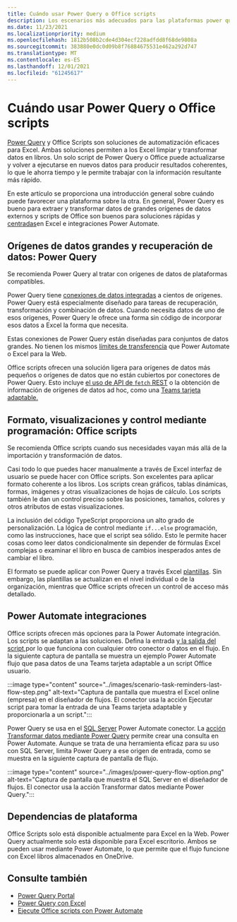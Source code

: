 ```yaml
---
title: Cuándo usar Power Query o Office scripts
description: Los escenarios más adecuados para las plataformas power query y Office scripts.
ms.date: 11/23/2021
ms.localizationpriority: medium
ms.openlocfilehash: 1812b508b2cde4d304ecf228adfdd8f68de9808a
ms.sourcegitcommit: 383880e0dc0d09b8f76884675531e462a292d747
ms.translationtype: MT
ms.contentlocale: es-ES
ms.lasthandoff: 12/01/2021
ms.locfileid: "61245617"
---
```

# <a name="when-to-use-power-query-or-office-scripts"></a>Cuándo usar Power Query o Office scripts

[Power Query](https://powerquery.microsoft.com) y Office Scripts son soluciones de automatización eficaces para Excel. Ambas soluciones permiten a los Excel limpiar y transformar datos en libros. Un solo script de Power Query o Office puede actualizarse y volver a ejecutarse en nuevos datos para producir resultados coherentes, lo que le ahorra tiempo y le permite trabajar con la información resultante más rápido.

En este artículo se proporciona una introducción general sobre cuándo puede favorecer una plataforma sobre la otra. En general, Power Query es bueno para extraer y transformar datos de grandes orígenes de datos externos y scripts de Office son buenos para soluciones rápidas y [centradas](../develop/power-automate-integration.md)en Excel e integraciones Power Automate.

## <a name="large-data-sources-and-data-retrieval-power-query"></a>Orígenes de datos grandes y recuperación de datos: Power Query

Se recomienda Power Query al tratar con orígenes de datos de plataformas compatibles.

Power Query tiene [conexiones de datos integradas](https://powerquery.microsoft.com/connectors/) a cientos de orígenes. Power Query está especialmente diseñado para tareas de recuperación, transformación y combinación de datos. Cuando necesita datos de uno de esos orígenes, Power Query le ofrece una forma sin código de incorporar esos datos a Excel la forma que necesita.

Estas conexiones de Power Query están diseñadas para conjuntos de datos grandes. No tienen los mismos [límites de transferencia](../testing/platform-limits.md) que Power Automate o Excel para la Web.

Office scripts ofrecen una solución ligera para orígenes de datos más pequeños o orígenes de datos que no están cubiertos por conectores de Power Query. Esto incluye [el uso de API de `fetch` REST](../develop/external-calls.md) o la obtención de información de orígenes de datos ad hoc, como una [Teams tarjeta adaptable.](../resources/scenarios/task-reminders.md)

## <a name="formatting-visualizations-and-programmatic-control-office-scripts"></a>Formato, visualizaciones y control mediante programación: Office scripts

Se recomienda Office scripts cuando sus necesidades vayan más allá de la importación y transformación de datos.

Casi todo lo que puedes hacer manualmente a través de Excel interfaz de usuario se puede hacer con Office scripts. Son excelentes para aplicar formato coherente a los libros. Los scripts crean gráficos, tablas dinámicas, formas, imágenes y otras visualizaciones de hojas de cálculo. Los scripts también le dan un control preciso sobre las posiciones, tamaños, colores y otros atributos de estas visualizaciones.

La inclusión del código TypeScript proporciona un alto grado de personalización. La lógica de control mediante `if...else` programación, como las instrucciones, hace que el script sea sólido. Esto le permite hacer cosas como leer datos condicionalmente sin depender de fórmulas Excel complejas o examinar el libro en busca de cambios inesperados antes de cambiar el libro.

El formato se puede aplicar con Power Query a través Excel [plantillas](https://templates.office.com/power-query-tutorial-tm11414620). Sin embargo, las plantillas se actualizan en el nivel individual o de la organización, mientras que Office scripts ofrecen un control de acceso más detallado.

## <a name="power-automate-integrations"></a>Power Automate integraciones

Office scripts ofrecen más opciones para la Power Automate integración. Los scripts se adaptan a las soluciones. Defina la entrada [y la salida del script,](../develop/power-automate-integration.md#data-transfer-in-flows-for-scripts)por lo que funciona con cualquier otro conector o datos en el flujo. En la siguiente captura de pantalla se muestra un ejemplo Power Automate flujo que pasa datos de una Teams tarjeta adaptable a un script Office usuario.

:::image type="content" source="../images/scenario-task-reminders-last-flow-step.png" alt-text="Captura de pantalla que muestra el Excel online (empresa) en el diseñador de flujos. El conector usa la acción Ejecutar script para tomar la entrada de una Teams tarjeta adaptable y proporcionarla a un script.":::

Power Query se usa en el [SQL Server](https://powerquery.microsoft.com/flow/) Power Automate conector. La [acción Transformar datos mediante Power Query](/connectors/sql/#transform-data-using-power-query) permite crear una consulta en Power Automate. Aunque se trata de una herramienta eficaz para su uso con SQL Server, limita Power Query a ese origen de entrada, como se muestra en la siguiente captura de pantalla de flujo.

:::image type="content" source="../images/power-query-flow-option.png" alt-text="Captura de pantalla que muestra el SQL Server en el diseñador de flujos. El conector usa la acción Transformar datos mediante Power Query.":::

## <a name="platform-dependencies"></a>Dependencias de plataforma

Office Scripts solo está disponible actualmente para Excel en la Web. Power Query actualmente solo está disponible para Excel escritorio. Ambos se pueden usar mediante Power Automate, lo que permite que el flujo funcione con Excel libros almacenados en OneDrive.

## <a name="see-also"></a>Consulte también

- [Power Query Portal](https://powerquery.microsoft.com/)
- [Power Query con Excel](https://powerquery.microsoft.com/excel/)
- [Ejecute Office scripts con Power Automate](../develop/power-automate-integration.md)
